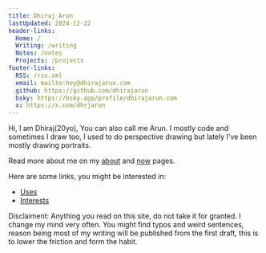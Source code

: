 ```yaml
---
title: Dhiraj Arun
lastUpdated: 2024-12-22
header-links:
  Home: /
  Writing: /writing
  Notes: /notes
  Projects: /projects
footer-links:
  RSS: /rss.xml
  email: mailto:hey@dhirajarun.com
  github: https://github.com/dhirajarun
  bsky: https://bsky.app/profile/dhirajarun.com
  x: https://x.com/dhrjarun
---
```


Hi, I am Dhiraj(20yo), You can also call me Arun. I mostly code and sometimes I draw too, I used to do perspective drawing but lately I've been mostly drawing portraits.

Read more about me on my [about](./about) and [now](./now) pages.

Here are some links, you might be interested in:
- [Uses](./uses)
- [Interests](./interests)

Disclaiment: Anything you read on this site, do not take it for granted. I change my mind very often. You might find typos and weird sentences, reason being most of my writing will be published from the first draft, this is to lower the friction and form the habit.  
